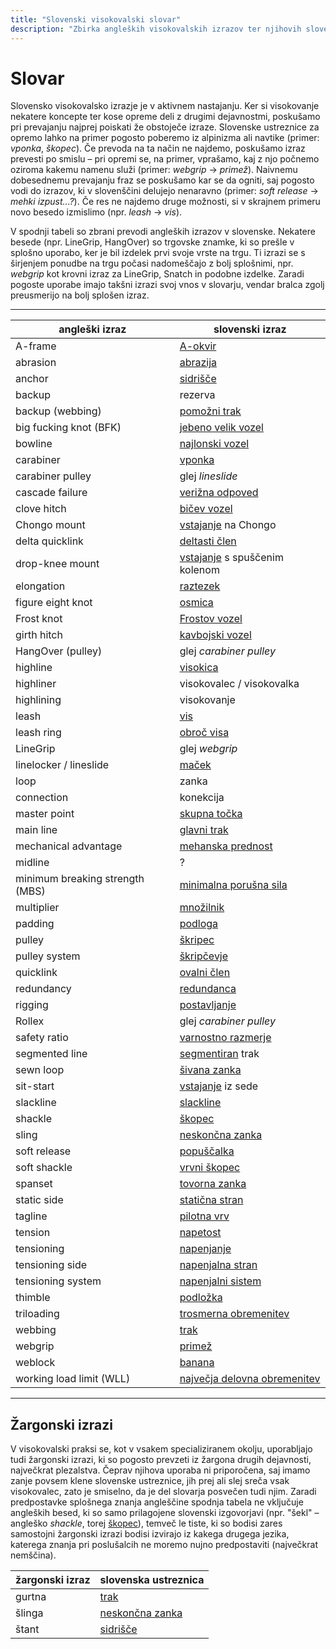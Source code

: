 ```yaml
---
title: "Slovenski visokovalski slovar"
description: "Zbirka angleških visokovalskih izrazov ter njihovih slovenskih ustreznic."
---
```


# Slovar

Slovensko visokovalsko izrazje je v aktivnem nastajanju. Ker si visokovanje nekatere koncepte ter kose opreme deli z drugimi dejavnostmi, poskušamo pri prevajanju najprej poiskati že obstoječe izraze. Slovenske ustreznice za opremo lahko na primer pogosto poberemo iz alpinizma ali navtike (primer: _vponka_, _škopec_). Če prevoda na ta način ne najdemo, poskušamo izraz prevesti po smislu – pri opremi se, na primer, vprašamo, kaj z njo počnemo oziroma kakemu namenu služi (primer: _webgrip_ -> _primež_). Naivnemu dobesednemu prevajanju fraz se poskušamo kar se da ogniti, saj pogosto vodi do izrazov, ki v slovenščini delujejo nenaravno (primer: _soft release_ -> _mehki izpust...?_). Če res ne najdemo druge možnosti, si v skrajnem primeru novo besedo izmislimo (npr. _leash_ -> _vis_).

V spodnji tabeli so zbrani prevodi angleških izrazov v slovenske. Nekatere besede (npr. LineGrip, HangOver) so trgovske znamke, ki so prešle v splošno uporabo, ker je bil izdelek prvi svoje vrste na trgu. Ti izrazi se s širjenjem ponudbe na trgu počasi nadomeščajo z bolj splošnimi, npr. _webgrip_ kot krovni izraz za LineGrip, Snatch in podobne izdelke. Zaradi pogoste uporabe imajo takšni izrazi svoj vnos v slovarju, vendar bralca zgolj preusmerijo na bolj splošen izraz.

---

| angleški izraz                  | slovenski izraz                                              |
| ------------------------------- | ------------------------------------------------------------ |
| A-frame                         | [A-okvir](a-okvir)                                           |
| abrasion                        | [abrazija](abrazija)                                         |
| anchor                          | [sidrišče](sidrisce)                                         |
| backup                          | rezerva                                                      |
| backup (webbing)                | [pomožni trak](pomozni-trak)                                 |
| big fucking knot (BFK)          | [jebeno velik vozel](jebeno-velik-vozel)                     |
| bowline                         | [najlonski vozel](najlonski-vozel)                           |
| carabiner                       | [vponka](vponka)                                             |
| carabiner pulley                | glej _lineslide_                                             |
| cascade failure                 | [verižna odpoved](verizna-odpoved)                           |
| clove hitch                     | [bičev vozel](bicev-vozel)                                   |
| Chongo mount                    | [vstajanje](vstajanje) na Chongo                             |
| delta quicklink                 | [deltasti člen](deltasti-clen)                               |
| drop-knee mount                 | [vstajanje](vstajanje) s spuščenim kolenom                   |
| elongation                      | [raztezek](raztezek)                                         |
| figure eight knot               | [osmica](osmica)                                             |
| Frost knot                      | [Frostov vozel](frostov-vozel)                               |
| girth hitch                     | [kavbojski vozel](kavbojski-vozel)                           |
| HangOver (pulley)               | glej _carabiner pulley_                                      |
| highline                        | [visokica](visokica)                                         |
| highliner                       | visokovalec / visokovalka                                    |
| highlining                      | visokovanje                                                  |
| leash                           | [vis](vis)                                                   |
| leash ring                      | [obroč visa](obroc-visa)                                     |
| LineGrip                        | glej _webgrip_                                               |
| linelocker / lineslide          | [maček](macek)                                               |
| loop                            | zanka                                                        |
| connection                      | konekcija                                                    |
| master point                    | [skupna točka](skupna-tocka)                                 |
| main line                       | [glavni trak](glavni-trak)                                   |
| mechanical advantage            | [mehanska prednost](mehanska-prednost)                       |
| midline                         | ?                                                            |
| minimum breaking strength (MBS) | [minimalna porušna sila](minimalna-porusna-sila)             |
| multiplier                      | [množilnik](mnozilnik)                                       |
| padding                         | [podloga](podloga)                                           |
| pulley                          | [škripec](skripec)                                           |
| pulley system                   | [škripčevje](napenjalni-sistem)                              |
| quicklink                       | [ovalni člen](ovalni-clen)                                   |
| redundancy                      | [redundanca](redundanca)                                     |
| rigging                         | [postavljanje](postavljanje)                                 |
| Rollex                          | glej _carabiner pulley_                                      |
| safety ratio                    | [varnostno razmerje](varnostno-razmerje)                     |
| segmented line                  | [segmentiran](segmentiranje) trak                            |
| sewn loop                       | [šivana zanka](sivana-zanka)                                 |
| sit-start                       | [vstajanje](vstajanje) iz sede                               |
| slackline                       | [slackline](slackline)                                       |
| shackle                         | [škopec](skopec)                                             |
| sling                           | [neskončna zanka](neskoncna-zanka)                           |
| soft release                    | [popuščalka](popuscalka)                                     |
| soft shackle                    | [vrvni škopec](vrvni-skopec)                                 |
| spanset                         | [tovorna zanka](tovorna-zanka)                               |
| static side                     | [statična stran](staticna-stran)                             |
| tagline                         | [pilotna vrv](pilotna-vrv)                                   |
| tension                         | [napetost](napetost)                                         |
| tensioning                      | [napenjanje](napenjanje)                                     |
| tensioning side                 | [napenjalna stran](napenjalna-stran)                         |
| tensioning system               | [napenjalni sistem](napenjalni-sistem)                       |
| thimble                         | [podložka](podlozka)                                         |
| triloading                      | [trosmerna obremenitev](trosmerna-obremenitev)               |
| webbing                         | [trak](trak)                                                 |
| webgrip                         | [primež](primez)                                             |
| weblock                         | [banana](banana)                                             |
| working load limit (WLL)        | [največja delovna obremenitev](najvecja-delovna-obremenitev) |

---

## Žargonski izrazi

V visokovalski praksi se, kot v vsakem specializiranem okolju, uporabljajo tudi žargonski izrazi, ki so pogosto prevzeti iz žargona drugih dejavnosti, največkrat plezalstva. Čeprav njihova uporaba ni priporočena, saj imamo zanje povsem klene slovenske ustreznice, jih prej ali slej sreča vsak visokovalec, zato je smiselno, da je del slovarja posvečen tudi njim. Zaradi predpostavke splošnega znanja angleščine spodnja tabela ne vključuje angleških besed, ki so samo prilagojene slovenski izgovorjavi (npr. "šekl" – angleško _shackle_, torej [škopec](skopec)), temveč le tiste, ki so bodisi zares samostojni žargonski izrazi bodisi izvirajo iz kakega drugega jezika, katerega znanja pri poslušalcih ne moremo nujno predpostaviti (največkrat nemščina).

| žargonski izraz | slovenska ustreznica               |
| --------------- | ---------------------------------- |
| gurtna          | [trak](trak)                       |
| šlinga          | [neskončna zanka](neskoncna-zanka) |
| štant           | [sidrišče](sidrisce)               |
